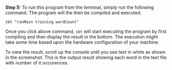 **Step 5:** To run this program from the terminal, simply run the following command. The program will the then be compiled and executed.

`sbt "runMain training.wordCount"`

Once you click above command, `sbt` will start executing the program by first compiling and then display the result in the bottom. The execution might take some time based upon the hardware configuration of your machine.


To view the result, scroll up the console until you see text in white as shown in the screenshot. This is the output result showing each word in the text file with number of it occurences.